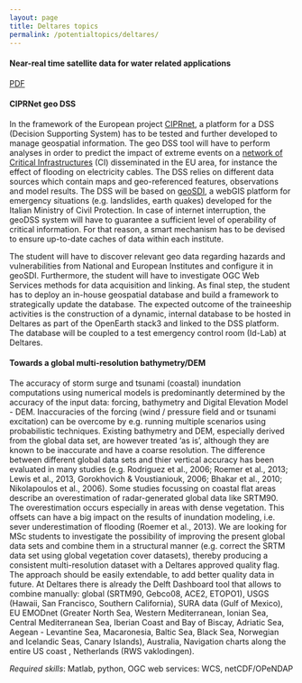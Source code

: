 ```yaml
---
layout: page
title: Deltares topics
permalink: /potentialtopics/deltares/
---
```



#### Near-real time satellite data for water related applications

[PDF](DELTARES_EUMETCAST_MScProject_vacancy.pdf)

#### CIPRNet geo DSS

In the framework of the European project [CIPRnet](https://publicwiki.deltares.nl/display/OET/Data), a platform for a DSS (Decision Supporting System) has to be tested and further developed to manage geospatial information. The geo DSS tool will have to perform analyses in order to predict the impact of extreme events on a [network of Critical Infrastructures](https://www.ciprnet.eu) (CI) disseminated in the EU area, for instance the effect of flooding on electricity cables. The DSS relies on different data sources which contain maps and geo-referenced features, observations and model results. The DSS will be based on [geoSDI](http://www.geosdi.org), a webGIS platform for emergency situations (e.g. landslides, earth quakes) developed for the Italian Ministry of Civil Protection. In case of internet interruption, the geoDSS system will have to guarantee a sufficient level of operability of critical information. For that reason, a smart mechanism has to be devised to ensure up-to-date caches of data within each institute. 

The student will have to discover relevant geo data regarding hazards and vulnerabilities from National and European Institutes and configure it in geoSDI. Furthermore, the student will have to investigate OGC Web Services methods for data acquisition and linking. As final step, the student has to deploy an in-house geospatial database and build a framework to strategically update the database. The expected outcome of the traineeship activities is the construction of a dynamic, internal database to be hosted in Deltares as part of the OpenEarth  stack3 and linked to the DSS platform. The database will be coupled to a test emergency control room (Id-Lab) at Deltares. 


#### Towards a global multi-resolution bathymetry/DEM

The accuracy of storm surge and tsunami (coastal) inundation computations using numerical models is predominantly determined by the accuracy of the input data: forcing, bathymetry and Digital Elevation Model - DEM. Inaccuracies of the forcing (wind / pressure field and or tsunami excitation) can be overcome by e.g. running multiple scenarios using probabilistic techniques. Existing bathymetry and DEM, especially derived from the global data set, are however treated ‘as is’, although they are known to be inaccurate and have a coarse resolution. The difference between different global data sets and thier vertical accuracy has been evaluated in many studies (e.g. Rodriguez et al., 2006; Roemer et al., 2013; Lewis et al., 2013, Gorokhovich & Voustianiouk, 2006; Bhakar et al., 2010; Nikolapoulos et al., 2006). Some studies focussing on coastal flat areas describe an overestimation of radar-generated global data like SRTM90. The overestimation occurs especially in areas with dense vegetation. This offsets can have a big impact on the results of inundation modeling, i.e. sever underestimation of flooding (Roemer et al., 2013). We are looking for MSc students to investigate the possibility of improving the present global data sets and combine them in a structural manner (e.g. correct the SRTM data set using global vegetation cover datasets), thereby producing a consistent multi-resolution dataset with a Deltares approved quality flag. The approach should be easily extendable, to add better quality data in future. At Deltares there is already the Delft Dashboard tool that allows to combine manually: global (SRTM90, Gebco08, ACE2, ETOPO1), USGS (Hawaii, San Francisco, Southern California), SURA data (Gulf of Mexico), EU EMODnet (Greater North Sea, Western Mediterranean, Ionian Sea, Central Mediterranean Sea, Iberian Coast and Bay of Biscay, Adriatic Sea, Aegean - Levantine Sea, Macaronesia, Baltic Sea, Black Sea, Norwegian and Icelandic Seas, Canary Islands), Australia, Navigation charts along the entire US coast , Netherlands (RWS vaklodingen). 

*Required skills*: Matlab, python, OGC web services: WCS, netCDF/OPeNDAP 

